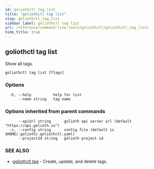 ```yaml
---
id: goliothctl_tag_list
title: "goliothctl tag list"
slug: goliothctl_tag_list
sidebar_label: goliothctl tag list
url: /reference/command-line-tools/goliothctl/goliothctl_tag_list/
hide_title: true
---
```

## goliothctl tag list

Show all tags.

```
goliothctl tag list [flags]
```

### Options

```
  -h, --help          help for list
      --name string   tag name
```

### Options inherited from parent commands

```
      --apiUrl string      golioth api server url (default "https://api.golioth.io")
  -c, --config string      config file (default is $HOME/.golioth/.goliothctl.yaml)
      --projectId string   golioth project id
```

### SEE ALSO

* [goliothctl tag](/reference/command-line-tools/goliothctl/goliothctl_tag)	 - Create, update, and delete tags.

